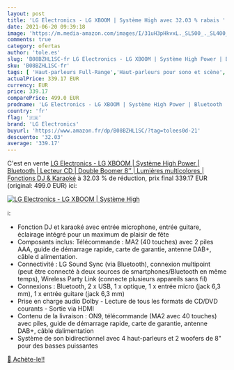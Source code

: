 ```yaml
---
layout: post
title: 'LG Electronics - LG XBOOM | Système High avec 32.03 % rabais '
date: 2021-06-20 09:39:18
image: 'https://m.media-amazon.com/images/I/31uH3pHkvxL._SL500_._SL400_.jpg'
comments: true
category: ofertas
author: 'tole.es'
slug: 'B08BZHL1SC-fr LG Electronics - LG XBOOM | Système High Power | Bluetooth...'
sku: 'B08BZHL1SC-fr'
tags: [ 'Haut-parleurs Full-Range','Haut-parleurs pour sono et scène','Instruments de musique','Instruments de musique et Sono','Matériel de sonorisation et de scène','lg electronics', ]
actualPrice: 339.17 EUR
currency: EUR
price: 339.17
comparePrice: 499.0 EUR
prodname: 'LG Electronics - LG XBOOM | Système High Power | Bluetooth | Lecteur CD | Double Boomer 8’’ | Lumières multicolores | Fonctions DJ & Karaoké'
country: 'fr'
flag: '🇫🇷'
brand: 'LG Electronics'
buyurl: 'https://www.amazon.fr/dp/B08BZHL1SC/?tag=tolees0d-21'
descuento: '32.03'
average: '339.17'
---
```


C'est en vente [LG Electronics - LG XBOOM | Système High Power | Bluetooth | Lecteur CD | Double Boomer 8’’ | Lumières multicolores | Fonctions DJ & Karaoké](https://www.amazon.fr/dp/B08BZHL1SC/?tag=tolees0d-21)  à  32.03 % de réduction, prix final  339.17 EUR (original: 499.0 EUR) ici:

[![LG Electronics - LG XBOOM | Système High](https://m.media-amazon.com/images/I/31uH3pHkvxL._SL500_._SL400_.jpg)](https://www.amazon.fr/dp/B08BZHL1SC/?tag=tolees0d-21)

ℹ️:

- Fonction DJ et karaoké avec entrée microphone, entrée guitare, éclairage intégré pour un maximum de plaisir de fête
- Composants inclus: Télécommande : MA2 (40 touches) avec 2 piles AAA, guide de démarrage rapide, carte de garantie, antenne DAB+, câble d alimentation.
- Connectivité : LG Sound Sync (via Bluetooth), connexion multipoint (peut être connecté à deux sources de smartphones/Bluetooth en même temps), Wireless Party Link (connecte plusieurs appareils sans fil)
- Connexions : Bluetooth, 2 x USB, 1 x optique, 1 x entrée micro (jack 6,3 mm), 1 x entrée guitare (jack 6,3 mm)
- Prise en charge audio Dolby - Lecture de tous les formats de CD/DVD courants - Sortie via HDMI
- Contenu de la livraison : ON9, télécommande (MA2 avec 40 touches) avec piles, guide de démarrage rapide, carte de garantie, antenne DAB+, câble dalimentation
- Système de son bidirectionnel avec 4 haut-parleurs et 2 woofers de 8" pour des basses puissantes

[🛒 Achète-le!!](https://www.amazon.fr/dp/B08BZHL1SC/?tag=tolees0d-21)
